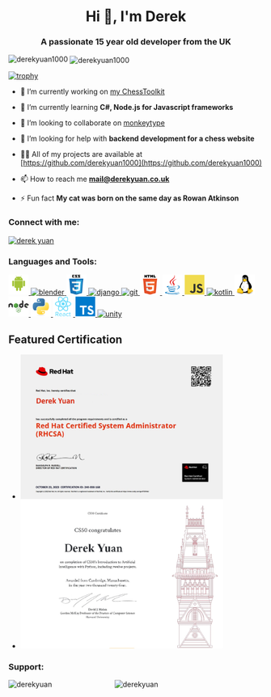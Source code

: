 <h1 align="center">Hi 👋, I'm Derek</h1>
<h3 align="center">A passionate 15 year old developer from the UK</h3>


<p><img align="left" src="https://github-readme-stats.vercel.app/api/top-langs?username=derekyuan1000&show_icons=true&locale=en&layout=compact" alt="derekyuan1000" /></p>

<p>&nbsp;<img align="center" src="https://github-readme-stats.vercel.app/api?username=derekyuan1000&show_icons=true&locale=en" alt="derekyuan1000" /></p>

[![trophy](https://github-profile-trophy.vercel.app/?username=derekyuan1000&theme=onedark)](https://github.com/ryo-ma/github-profile-trophy)

- 🔭 I’m currently working on [my ChessToolkit](https://github.com/derekyuan1000/ChessToolkit)

- 🌱 I’m currently learning **C#, Node.js for Javascript frameworks**

- 👯 I’m looking to collaborate on [monkeytype](https://github.com/monkeytypegame/monkeytype)

- 🤝 I’m looking for help with **backend development for a chess website**

- 👨‍💻 All of my projects are available at [https://github.com/derekyuan1000](https://github.com/derekyuan1000)

- 📫 How to reach me **mail@derekyuan.co.uk**

- ⚡ Fun fact **My cat was born on the same day as Rowan Atkinson**

<h3 align="left">Connect with me:</h3>
<p align="left">
<a href="https://stackoverflow.com/users/derek yuan" target="blank"><img align="center" src="https://raw.githubusercontent.com/rahuldkjain/github-profile-readme-generator/master/src/images/icons/Social/stack-overflow.svg" alt="derek yuan" height="30" width="40" /></a>
</p>



<h3 align="left">Languages and Tools:</h3>
<p align="left">
    <a href="https://developer.android.com" target="_blank" rel="noreferrer">
        <img src="https://raw.githubusercontent.com/devicons/devicon/master/icons/android/android-original-wordmark.svg" alt="android" width="40" height="40"/>
    </a>
    <a href="https://www.blender.org/" target="_blank" rel="noreferrer">
        <img src="https://download.blender.org/branding/community/blender_community_badge_white.svg" alt="blender" width="40" height="40"/>
    </a>
    <a href="https://www.w3schools.com/css/" target="_blank" rel="noreferrer">
        <img src="https://raw.githubusercontent.com/devicons/devicon/master/icons/css3/css3-original-wordmark.svg" alt="css3" width="40" height="40"/>
    </a>
    <a href="https://www.djangoproject.com/" target="_blank" rel="noreferrer">
        <img src="https://cdn.worldvectorlogo.com/logos/django.svg" alt="django" width="40" height="40"/>
    </a>
    <a href="https://git-scm.com/" target="_blank" rel="noreferrer">
        <img src="https://www.vectorlogo.zone/logos/git-scm/git-scm-icon.svg" alt="git" width="40" height="40"/>
    </a>
    <a href="https://www.w3.org/html/" target="_blank" rel="noreferrer">
        <img src="https://raw.githubusercontent.com/devicons/devicon/master/icons/html5/html5-original-wordmark.svg" alt="html5" width="40" height="40"/>
    </a>
    <a href="https://www.java.com" target="_blank" rel="noreferrer">
        <img src="https://raw.githubusercontent.com/devicons/devicon/master/icons/java/java-original.svg" alt="java" width="40" height="40"/>
    </a>
    <a href="https://developer.mozilla.org/en-US/docs/Web/JavaScript" target="_blank" rel="noreferrer">
        <img src="https://raw.githubusercontent.com/devicons/devicon/master/icons/javascript/javascript-original.svg" alt="javascript" width="40" height="40"/>
    </a>
    <a href="https://kotlinlang.org" target="_blank" rel="noreferrer">
        <img src="https://www.vectorlogo.zone/logos/kotlinlang/kotlinlang-icon.svg" alt="kotlin" width="40" height="40"/>
    </a>
    <a href="https://www.linux.org/" target="_blank" rel="noreferrer">
        <img src="https://raw.githubusercontent.com/devicons/devicon/master/icons/linux/linux-original.svg" alt="linux" width="40" height="40"/>
    </a>
    <a href="https://nodejs.org" target="_blank" rel="noreferrer">
        <img src="https://raw.githubusercontent.com/devicons/devicon/master/icons/nodejs/nodejs-original-wordmark.svg" alt="nodejs" width="40" height="40"/>
    </a>
    <a href="https://www.python.org" target="_blank" rel="noreferrer">
        <img src="https://raw.githubusercontent.com/devicons/devicon/master/icons/python/python-original.svg" alt="python" width="40" height="40"/>
    </a>
    <a href="https://reactjs.org/" target="_blank" rel="noreferrer">
        <img src="https://raw.githubusercontent.com/devicons/devicon/master/icons/react/react-original-wordmark.svg" alt="react" width="40" height="40"/>
    </a>
    <a href="https://www.typescriptlang.org/" target="_blank" rel="noreferrer">
        <img src="https://raw.githubusercontent.com/devicons/devicon/master/icons/typescript/typescript-original.svg" alt="typescript" width="40" height="40"/>
    </a>
    <a href="https://unity.com/" target="_blank" rel="noreferrer">
        <img src="https://www.vectorlogo.zone/logos/unity3d/unity3d-icon.svg" alt="unity" width="40" height="40"/>
    </a>
</p>


<h2>Featured Certification</h2>
<ul>
    <li><img src="CERTIFICATION/Red%20Hat%20Certified%20System%20Administrator.jpg" alt="Red Hat Certified System Administrator" style="width: 400px; height: auto;"></li>
    <li><img src="CERTIFICATION/CS50's%20Introduction%20to%20Artificial%20Intelligence%20with%20Python.jpg" alt="Introduction to Artificial Intelligence with Python" style="width: 400px; height: auto;"></li>
</ul>



<h3 align="left">Support:</h3>
<p><a href="https://buymeacoffee.com/derekyuan"> <img align="left" src="https://cdn.buymeacoffee.com/buttons/v2/default-yellow.png" height="50" width="210" alt="derekyuan" /></a><a href="https://ko-fi.com/derekyuan"> <img align="left" src="https://cdn.ko-fi.com/cdn/kofi3.png?v=3" height="50" width="210" alt="derekyuan" /></a></p><br><br>




